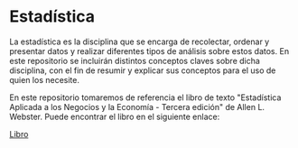 # Estadística
La estadística es la disciplina que se encarga de recolectar, ordenar y presentar datos y realizar diferentes tipos de análisis sobre estos datos.
En este repositorio se incluirán distintos conceptos claves sobre dicha disciplina, con el fin de resumir y explicar sus conceptos para el uso de quien los necesite.

En este repositorio tomaremos de referencia el libro de texto "Estadística Aplicada a los Negocios y la Economía - Tercera edición" de Allen L. Webster. Puede encontrar el libro en el siguiente enlace:

[Libro](https://archive.org/details/allen-webster-estadistica-aplicada-a-los-negocios-y-la-economia-spanish-edition-)
